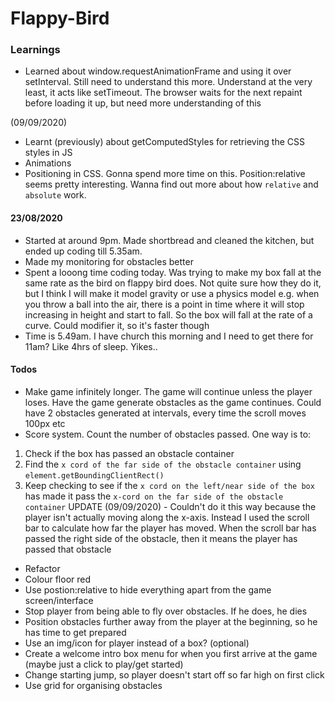 # Flappy-Bird

### Learnings

- Learned about window.requestAnimationFrame and using it over setInterval. Still need to understand this more. Understand at the very least, it acts like setTimeout. The browser waits for the next repaint before loading it up, but need more understanding of this

(09/09/2020)
- Learnt (previously) about getComputedStyles for retrieving the CSS styles in JS
- Animations
- Positioning in CSS. Gonna spend more time on this. Position:relative seems pretty interesting. Wanna find out more about how `relative` and `absolute` work.


#### 23/08/2020
- Started at around 9pm. Made shortbread and cleaned the kitchen, but ended up coding till 5.35am. 
- Made my monitoring for obstacles better
- Spent a looong time coding today. Was trying to make my box fall at the same rate as the bird on flappy bird does. Not quite sure how they do it, but I think I will make it model gravity or use a physics model e.g. when you throw a ball into the air, there is a point in time where it will stop increasing in height and start to fall. So the box will fall at the rate of a curve. Could modifier it, so it's faster though
- Time is 5.49am. I have church this morning and I need to get there for 11am? Like 4hrs of sleep. Yikes..

#### Todos
- Make game infinitely longer. The game will continue unless the player loses. Have the game generate obstacles as the game continues. Could have 2 obstacles generated at intervals, every time the scroll moves 100px etc
- Score system. Count the number of obstacles passed. One way is to:
1. Check if the box has passed an obstacle container
2. Find the `x cord of the far side of the obstacle container` using `element.getBoundingClientRect()`
3. Keep checking to see if the `x cord on the left/near side of the box` has made it pass the `x-cord on the far side of the obstacle container`
UPDATE (09/09/2020) - Couldn't do it this way because the player isn't actually moving along the x-axis. Instead I used the scroll bar to calculate how far the player has moved. When the scroll bar has passed the right side of the obstacle, then it means the player has passed that obstacle
- Refactor
- Colour floor red
- Use postion:relative to hide everything apart from the game screen/interface
- Stop player from being able to fly over obstacles. If he does, he dies
- Position obstacles further away from the player at the beginning, so he has time to get prepared
- Use an img/icon for player instead of a box? (optional)
- Create a welcome intro box menu for when you first arrive at the game (maybe just a click to play/get started)
- Change starting jump, so player doesn't start off so far high on first click
- Use grid for organising obstacles